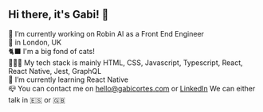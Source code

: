 ## Hi there, it's Gabi! 👋

🔭 I’m currently working on Robin AI as a Front End Engineer<br/>
📍 in London, UK<br/>
🐈‍⬛ I'm a big fond of cats!<br/>
👩🏻‍💻 My tech stack is mainly HTML, CSS, Javascript, Typescript, React, React Native, Jest, GraphQL<br/>
🌱 I’m currently learning React Native<br/>
📪 You can contact me on hello@gabicortes.com or <a href="https://www.linkedin.com/in/gabicortes/">LinkedIn</a> We can either talk in 🇪🇸 or 🇬🇧
